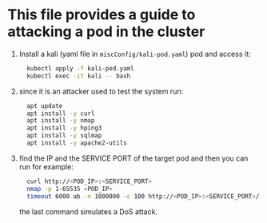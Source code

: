 # This file provides a guide to attacking a pod in the cluster

1. Install a kali (yaml file in `miscConfig/kali-pod.yaml`) pod and access it:
   ```sh
     kubectl apply -f kali-pod.yaml
     kubectl exec -it kali -- bash
   ```
2. since it is an attacker used to test the system run:
   ```sh
     apt update
     apt install -y curl
     apt install -y nmap
     apt install -y hping3
     apt install -y sqlmap
     apt install -y apache2-utils
   ```
3. find the IP and the SERVICE PORT of the target pod and then you can run for example:
   ```sh
     curl http://<POD_IP>:<SERVICE_PORT>
     nmap -p 1-65535 <POD_IP>
     timeout 6000 ab -n 1000000 -c 100 http://<POD_IP>:<SERVICE_PORT>/
   ```
   the last command simulates a DoS attack.
